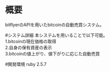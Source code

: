 # 概要<br>
bitflyerのAPIを用いたbitcoinの自動売買システム。<br>

#システム詳細
本システムを用いることで以下可能。<br>
1.bitcoinの現在価格の取得<br>
2.自身の保有資産の表示<br>
3.bitcoinの値上がり、値下がりに応じた自動売買

#開発環境
ruby 2.5.7
